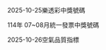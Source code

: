 
2025-10-25樂透彩中獎號碼

                                
114年 07~08月統一發票中獎號碼
                             
2025-10-26空氣品質指標
                              